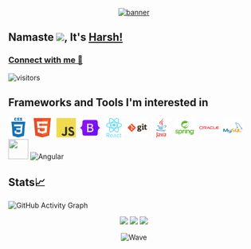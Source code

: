 <p align="center">
<a href="https://www.linkedin.com/in/harsh1x4/" target="_blank"><img src="https://github.com/harsh1x4/harsh1x4/blob/main/BannerHighResGithub.png" alt="banner"></a>
</p>

## Namaste <img src="https://github.com/TheDudeThatCode/TheDudeThatCode/blob/master/Assets/Hi.gif" width="29">, It's [Harsh!](https://bio.link/harsh1x4)
### [Connect with me 💬](https://bio.link/harsh1x4)
![visitors](https://visitor-badge.laobi.icu/badge?page_id=harsh1x4.harsh1x4)

## Frameworks and Tools I'm interested in

<img src="https://github.com/devicons/devicon/blob/master/icons/css3/css3-plain-wordmark.svg"  title="CSS3" alt="CSS" width="40" height="40"/>&nbsp;
<img src="https://github.com/devicons/devicon/blob/master/icons/html5/html5-original.svg" title="HTML5" alt="HTML" width="40" height="40"/>&nbsp;
<img src="https://github.com/devicons/devicon/blob/master/icons/javascript/javascript-original.svg" title="JavaScript" alt="JavaScript" width="40" height="40"/>&nbsp;
<img src="https://github.com/devicons/devicon/blob/master/icons/bootstrap/bootstrap-original.svg" width="40" height="40"/>&nbsp;
<img src="https://github.com/devicons/devicon/blob/master/icons/react/react-original-wordmark.svg" title="React" alt="React" width="40" height="40"/>&nbsp;
<img src="https://github.com/devicons/devicon/blob/master/icons/git/git-original-wordmark.svg" title="Git" alt="Git" width="40" height="40"/>&nbsp;
<img src="https://github.com/devicons/devicon/blob/master/icons/java/java-original-wordmark.svg" title="Java" alt="Java" width="40" height="40"/>&nbsp;
<img src="https://github.com/devicons/devicon/blob/master/icons/spring/spring-original-wordmark.svg" width="40" height="40"/>&nbsp;
<img src="https://github.com/devicons/devicon/blob/master/icons/oracle/oracle-original.svg" width="40" height="40"/>&nbsp;
<img src="https://github.com/devicons/devicon/blob/master/icons/mysql/mysql-original-wordmark.svg" title="MySQL"  alt="MySQL" width="40" height="40"/>&nbsp;
<a href="https://github.com"><img src="https://svgshare.com/i/gVT.svg" width="40px" height="40"/></a>
![Angular](https://img.shields.io/badge/Angular-DD0031?style=for-the-badge&logo=angular&logoColor=white) 



## Stats📈
![GitHub Activity Graph](https://activity-graph.herokuapp.com/graph?username=harsh1x4&theme=react-dark&hide_border=true)
<p align="center">
  <img width="48%" src="https://github-readme-stats.vercel.app/api?username=harsh1x4&show_icons=true&theme=noctis_minimus&hide_border=true&show_icons=true" />
  <img width="48%" src="https://github-readme-streak-stats.herokuapp.com/?user=harsh1x4&theme=radical&hide_border=true" />
  <img src="https://github-readme-stats.vercel.app/api/top-langs/?username=harsh1x4&layout=compact&theme=noctis_minimus&hide_border=true&show_icons=true" />
</p>
<p align="center"><img src="https://raw.githubusercontent.com/bornmay/bornmay/Update/svg/Bottom.svg" alt="Wave"></p>
